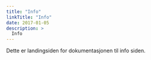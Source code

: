 ```yaml
---
title: "Info"
linkTitle: "Info"
date: 2017-01-05
description: >
  Info
---
```


Dette er landingsiden for dokumentasjonen til info siden.

